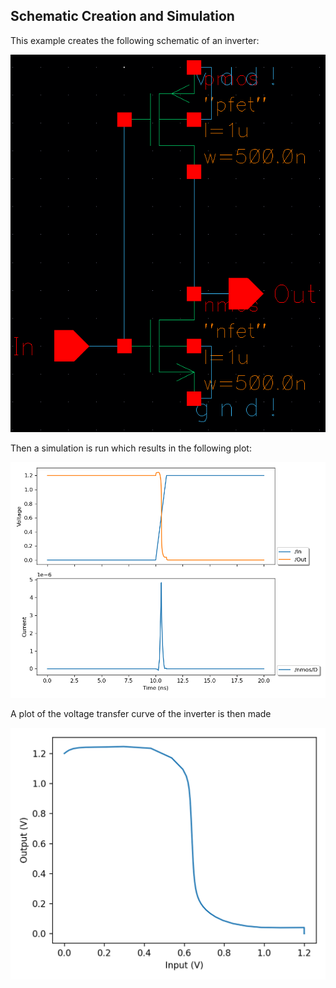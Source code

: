 ## Schematic Creation and Simulation

This example creates the following schematic of an inverter:

![schem](./images/inverter.png)

Then a simulation is run which results in the following plot:

![waves](./images/waves.png)

A plot of the voltage transfer curve of the inverter is then made

![vtc](./images/VTC.png)